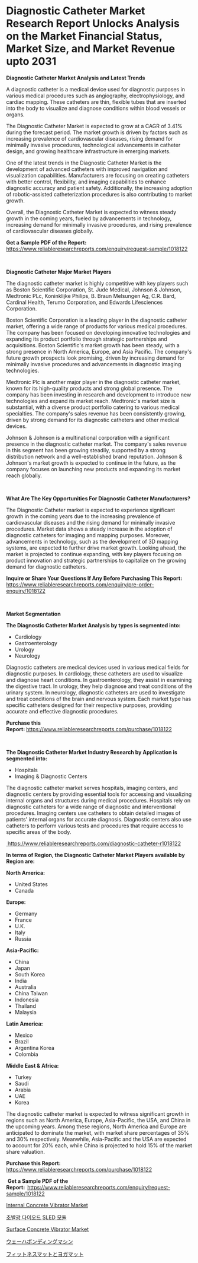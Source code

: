 <p><h1>Diagnostic Catheter Market Research Report Unlocks Analysis on the Market Financial Status, Market Size, and Market Revenue upto 2031</h1></p><p><strong>Diagnostic Catheter Market Analysis and Latest Trends</strong></p>
<p><p>A diagnostic catheter is a medical device used for diagnostic purposes in various medical procedures such as angiography, electrophysiology, and cardiac mapping. These catheters are thin, flexible tubes that are inserted into the body to visualize and diagnose conditions within blood vessels or organs.</p><p>The Diagnostic Catheter Market is expected to grow at a CAGR of 3.41% during the forecast period. The market growth is driven by factors such as increasing prevalence of cardiovascular diseases, rising demand for minimally invasive procedures, technological advancements in catheter design, and growing healthcare infrastructure in emerging markets.</p><p>One of the latest trends in the Diagnostic Catheter Market is the development of advanced catheters with improved navigation and visualization capabilities. Manufacturers are focusing on creating catheters with better control, flexibility, and imaging capabilities to enhance diagnostic accuracy and patient safety. Additionally, the increasing adoption of robotic-assisted catheterization procedures is also contributing to market growth.</p><p>Overall, the Diagnostic Catheter Market is expected to witness steady growth in the coming years, fueled by advancements in technology, increasing demand for minimally invasive procedures, and rising prevalence of cardiovascular diseases globally.</p></p>
<p><strong>Get a Sample PDF of the Report:&nbsp;</strong> <a href="https://www.reliableresearchreports.com/enquiry/request-sample/1018122">https://www.reliableresearchreports.com/enquiry/request-sample/1018122</a></p>
<p>&nbsp;</p>
<p><strong>Diagnostic Catheter Major Market Players</strong></p>
<p><p>The diagnostic catheter market is highly competitive with key players such as Boston Scientific Corporation, St. Jude Medical, Johnson & Johnson, Medtronic PLc, Koninklijke Philips, B. Braun Melsungen Ag, C.R. Bard, Cardinal Health, Terumo Corporation, and Edwards Lifesciences Corporation.</p><p>Boston Scientific Corporation is a leading player in the diagnostic catheter market, offering a wide range of products for various medical procedures. The company has been focused on developing innovative technologies and expanding its product portfolio through strategic partnerships and acquisitions. Boston Scientific's market growth has been steady, with a strong presence in North America, Europe, and Asia Pacific. The company's future growth prospects look promising, driven by increasing demand for minimally invasive procedures and advancements in diagnostic imaging technologies.</p><p>Medtronic Plc is another major player in the diagnostic catheter market, known for its high-quality products and strong global presence. The company has been investing in research and development to introduce new technologies and expand its market reach. Medtronic's market size is substantial, with a diverse product portfolio catering to various medical specialties. The company's sales revenue has been consistently growing, driven by strong demand for its diagnostic catheters and other medical devices.</p><p>Johnson & Johnson is a multinational corporation with a significant presence in the diagnostic catheter market. The company's sales revenue in this segment has been growing steadily, supported by a strong distribution network and a well-established brand reputation. Johnson & Johnson's market growth is expected to continue in the future, as the company focuses on launching new products and expanding its market reach globally.</p></p>
<p>&nbsp;</p>
<p><strong>What Are The Key Opportunities For Diagnostic Catheter Manufacturers?</strong></p>
<p><p>The Diagnostic Catheter market is expected to experience significant growth in the coming years due to the increasing prevalence of cardiovascular diseases and the rising demand for minimally invasive procedures. Market data shows a steady increase in the adoption of diagnostic catheters for imaging and mapping purposes. Moreover, advancements in technology, such as the development of 3D mapping systems, are expected to further drive market growth. Looking ahead, the market is projected to continue expanding, with key players focusing on product innovation and strategic partnerships to capitalize on the growing demand for diagnostic catheters.</p></p>
<p><strong>Inquire or Share Your Questions If Any Before Purchasing This Report:</strong> <a href="https://www.reliableresearchreports.com/enquiry/pre-order-enquiry/1018122">https://www.reliableresearchreports.com/enquiry/pre-order-enquiry/1018122</a></p>
<p>&nbsp;</p>
<p><strong>Market Segmentation</strong></p>
<p><strong>The Diagnostic Catheter Market Analysis by types is segmented into:</strong></p>
<p><ul><li>Cardiology</li><li>Gastroenterology</li><li>Urology</li><li>Neurology</li></ul></p>
<p><p>Diagnostic catheters are medical devices used in various medical fields for diagnostic purposes. In cardiology, these catheters are used to visualize and diagnose heart conditions. In gastroenterology, they assist in examining the digestive tract. In urology, they help diagnose and treat conditions of the urinary system. In neurology, diagnostic catheters are used to investigate and treat conditions of the brain and nervous system. Each market type has specific catheters designed for their respective purposes, providing accurate and effective diagnostic procedures.</p></p>
<p><strong>Purchase this Report:&nbsp;</strong><a href="https://www.reliableresearchreports.com/purchase/1018122">https://www.reliableresearchreports.com/purchase/1018122</a></p>
<p>&nbsp;</p>
<p><strong>The Diagnostic Catheter Market Industry Research by Application is segmented into:</strong></p>
<p><ul><li>Hospitals</li><li>Imaging & Diagnostic Centers</li></ul></p>
<p><p>The diagnostic catheter market serves hospitals, imaging centers, and diagnostic centers by providing essential tools for accessing and visualizing internal organs and structures during medical procedures. Hospitals rely on diagnostic catheters for a wide range of diagnostic and interventional procedures. Imaging centers use catheters to obtain detailed images of patients' internal organs for accurate diagnosis. Diagnostic centers also use catheters to perform various tests and procedures that require access to specific areas of the body.</p></p>
<p><a href="https://www.reliableresearchreports.com/diagnostic-catheter-r1018122">&nbsp;https://www.reliableresearchreports.com/diagnostic-catheter-r1018122</a></p>
<p><strong>In terms of Region, the Diagnostic Catheter Market Players available by Region are:</strong></p>
<p>
    <p> <strong> North America: </strong>
        <ul>
            <li>United States</li>
            <li>Canada</li>
        </ul>
        </p> 
    <p> <strong> Europe: </strong>
        <ul>
            <li>Germany</li>
            <li>France</li>
            <li>U.K.</li>
            <li>Italy</li>
            <li>Russia</li>
        </ul>
        </p> 
    <p> <strong> Asia-Pacific: </strong>
        <ul>
            <li>China</li>
            <li>Japan</li>
            <li>South Korea</li>
            <li>India</li>
            <li>Australia</li>
            <li>China Taiwan</li>
            <li>Indonesia</li>
            <li>Thailand</li>
            <li>Malaysia</li>
        </ul>
        </p> 
    <p> <strong> Latin America: </strong>
        <ul>
            <li>Mexico</li>
            <li>Brazil</li>
            <li>Argentina Korea</li>
            <li>Colombia</li>
        </ul>
        </p> 
    <p> <strong> Middle East & Africa: </strong>
        <ul>
            <li>Turkey</li>
            <li>Saudi</li>
            <li>Arabia</li>
            <li>UAE</li>
            <li>Korea</li>
        </ul>
    </p>
    </p>
<p><p>The diagnostic catheter market is expected to witness significant growth in regions such as North America, Europe, Asia-Pacific, the USA, and China in the upcoming years. Among these regions, North America and Europe are anticipated to dominate the market, with market share percentages of 35% and 30% respectively. Meanwhile, Asia-Pacific and the USA are expected to account for 20% each, while China is projected to hold 15% of the market share valuation.</p></p>
<p><strong>Purchase this Report: </strong><a href="https://www.reliableresearchreports.com/purchase/1018122">https://www.reliableresearchreports.com/purchase/1018122</a></p>
<p>&nbsp;<strong>Get a Sample PDF of the Report:&nbsp;&nbsp;</strong><a href="https://www.reliableresearchreports.com/enquiry/request-sample/1018122">https://www.reliableresearchreports.com/enquiry/request-sample/1018122</a></p>
<p><strong></strong></p>
<p><p><a href="https://github.com/CliffMedina6/Market-Research-Report-List-5/blob/main/internal-concrete-vibrator-market.md">Internal Concrete Vibrator Market</a></p><p><a href="https://github.com/fatmarawatan39/Market-Research-Report-List-1/blob/main/9496288180005.md">초발광 다이오드 SLED 모듈</a></p><p><a href="https://github.com/provorikovar/Market-Research-Report-List-5/blob/main/surface-concrete-vibrator-market.md">Surface Concrete Vibrator Market</a></p><p><a href="https://github.com/LeoraEber/Market-Research-Report-List-1/blob/main/4846312166831.md">ウェーハボンディングマシン</a></p><p><a href="https://github.com/xtkhtofdt934839/Market-Research-Report-List-2/blob/main/8789021166832.md">フィットネスマットとヨガマット</a></p></p>